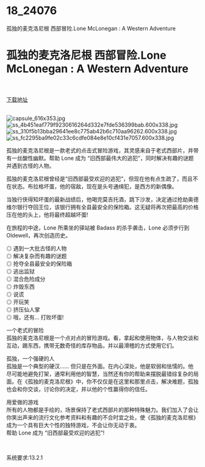 # 18_24076
孤独的麦克洛尼根 西部冒险.Lone McLonegan : A Western Adventure
# 孤独的麦克洛尼根 西部冒险.Lone McLonegan : A Western Adventure
 <br/></br>
[下载地址](https://www.switch520.cc/article/24076 "下载地址")
<br/></br>

<p><img title="capsule_616x353.jpg" src="https://www.switch520.cc/muke_img/2021_11_04_80d1dad4f1d37.jpg" alt="capsule_616x353.jpg"><br>
<img title="ss_4b451eaf779f9230616264d332e7fde536399bab.600x338.jpg" src="https://www.switch520.cc/muke_img/2021_11_04_6c0f0c672c81a.jpg" alt="ss_4b451eaf779f9230616264d332e7fde536399bab.600x338.jpg"><br>
<img title="ss_310f5b13bba29641ee8c775ab42b6c710aa96262.600x338.jpg" src="https://www.switch520.cc/muke_img/2021_11_04_b5ba274685b07.jpg" alt="ss_310f5b13bba29641ee8c775ab42b6c710aa96262.600x338.jpg"><br>
<img title="ss_fc2295ba9fe02c33c6cdfe084e8e10cf431e7057.600x338.jpg" src="https://www.switch520.cc/muke_img/2021_11_04_88b941dea7b76.jpg" alt="ss_fc2295ba9fe02c33c6cdfe084e8e10cf431e7057.600x338.jpg"></p>
<p>孤独的麦克洛尼根是一款老式的点击式冒险游戏，其灵感来自于老式西部片，并带有一丝酸性幽默。帮助 Lone 成为 “旧西部最伟大的逃犯”，同时解决有趣的谜题并遇到古怪的人物。</p>
<p>孤独的麦克洛尼根曾经是“旧西部最受欢迎的逃犯”，但现在他有点生疏了，而且不在状态。布拉格坏蛋，他的宿敌，现在是头号通缉犯，是西方的新偶像。</p>
<p>当独行侠得知坏蛋的最新战绩后，他喝完莫吉托酒，跳下沙发，决定通过抢劫奥德维尔银行夺回王位，该银行拥有全县最安全的保险箱。这无疑将再次把最高的价格压在他的头上，他将最终超越坏蛋!</p>
<p>在旅程的中途，Lone 所乘坐的驿站被 Badass 的杀手袭击，Lone 必须步行到 Oldewell，再次创造历史。</p>
<p>◎ 遇到一大批古怪的人物<br>
◎ 解决复杂而有趣的谜题<br>
◎ 抢夺全县最安全的保险箱<br>
◎ 逃出监狱<br>
◎ 混合危险成分<br>
◎ 炸毁东西<br>
◎ 说谎<br>
◎ 开玩笑<br>
◎ 挤压仙人掌<br>
◎ 哦，还有… 打败坏蛋!</p>
<p>一个老式的冒险<br>
孤独的麦克洛尼根是一个点对点的冒险游戏。看，拿起和使用物体，与人物交谈和互动，踢东西，携带无数奇怪的库存物品，并以最滑稽的方式使用它们。</p>
<p>孤独，一个强硬的人<br>
孤独是一个典型的硬汉…… 但只是在外面。在内心深处，他是软弱和怯懦的。他尽可能地避免打架，通常利用他的智慧，当然还有你的帮助来摆脱最错综复杂的局面。在《孤独的麦克洛尼根》中，你不仅仅是在这里和那里点击，解决难题，孤独也会和你交谈，讨论你的决定，并以他的个性赢得你的信任。</p>
<p>用爱做的游戏<br>
所有的人物都是手绘的，场景保持了老式西部片的那种特殊魅力。我们加入了会让你笑出声来的流行文化参考资料和有趣的不合时宜之处，使《孤独的麦克洛尼根》成为一个具有巨大个性的独特游戏，不会让你无动于衷。<br>
帮助 Lone 成为 “旧西部最受欢迎的逃犯”!</p>
<p>&nbsp;</p>
<p>系统要求:13.2.1</p>




